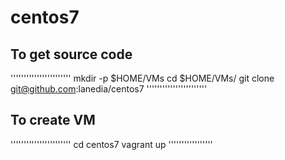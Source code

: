 # centos7

## To get source code 
'''''''''''''''''''''''
mkdir -p $HOME/VMs
cd $HOME/VMs/
git clone git@github.com:lanedia/centos7
'''''''''''''''''''''''
## To create VM
'''''''''''''''''''''''
cd centos7
vagrant up
'''''''''''''''''
